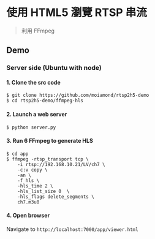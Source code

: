 # 使用 HTML5 瀏覽 RTSP 串流 
> 利用 FFmpeg

## Demo

### Server side (Ubuntu with node)

#### 1. Clone the src code

```shell
$ git clone https://github.com/moiamond/rtsp2h5-demo
$ cd rtsp2h5-demo/ffmpeg-hls
```

#### 2. Launch a web server

```shell
$ python server.py
```
#### 3. Run 6 FFmpeg to generate HLS

```shell
$ cd app
$ ffmpeg -rtsp_transport tcp \
    -i rtsp://192.168.10.21/LV/ch7 \
    -c:v copy \
    -an \
    -f hls \
    -hls_time 2 \
    -hls_list_size 0  \
    -hls_flags delete_segments \
    ch7.m3u8
```

#### 4. Open browser

Navigate to `http://localhost:7000/app/viewer.html`